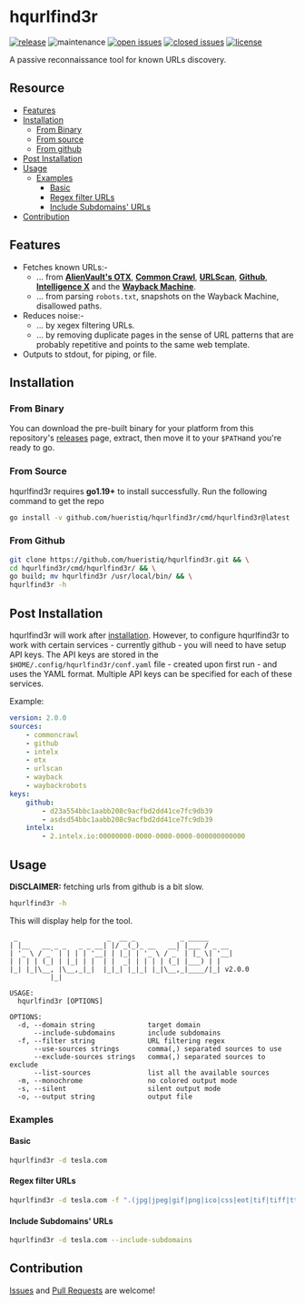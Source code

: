 # hqurlfind3r

[![release](https://img.shields.io/github/release/hueristiq/hqurlfind3r?style=flat&color=0040ff)](https://github.com/hueristiq/hqurlfind3r/releases) ![maintenance](https://img.shields.io/badge/maintained%3F-yes-0040ff.svg) [![open issues](https://img.shields.io/github/issues-raw/hueristiq/hqurlfind3r.svg?style=flat&color=0040ff)](https://github.com/hueristiq/hqurlfind3r/issues?q=is:issue+is:open) [![closed issues](https://img.shields.io/github/issues-closed-raw/hueristiq/hqurlfind3r.svg?style=flat&color=0040ff)](https://github.com/hueristiq/hqurlfind3r/issues?q=is:issue+is:closed) [![license](https://img.shields.io/badge/license-MIT-gray.svg?colorB=0040FF)](https://github.com/hueristiq/hqurlfind3r/blob/master/LICENSE)

A passive reconnaissance tool for known URLs discovery.

## Resource

* [Features](#features)
* [Installation](#installation)
	* [From Binary](#from-binary)
	* [From source](#from-source)
	* [From github](#from-github)
* [Post Installation](#post-installation)
* [Usage](#usage)
	* [Examples](#examples)
		* [Basic](#basic)
		* [Regex filter URLs](#regex-filter-urls)
		* [Include Subdomains' URLs](#include-subdomains-urls)
* [Contribution](#contribution)

## Features

* Fetches known URLs:-
    * ... from **[AlienVault's OTX](https://otx.alienvault.com/)**, **[Common Crawl](https://commoncrawl.org/)**, **[URLScan](https://urlscan.io/)**, **[Github](https://github.com)**, **[Intelligence X](https://intelx.io)** and the **[Wayback Machine](https://archive.org/web/)**.
    * ... from parsing `robots.txt`, snapshots on the Wayback Machine, disallowed paths.
* Reduces noise:-
    * ... by xegex filtering URLs.
    * ... by removing duplicate pages in the sense of URL patterns that are probably repetitive and points to the same web template.
* Outputs to stdout, for piping, or file.

## Installation

### From Binary

You can download the pre-built binary for your platform from this repository's [releases](https://github.com/hueristiq/hqurlfind3r/releases/) page, extract, then move it to your `$PATH`and you're ready to go.

### From Source

hqurlfind3r requires **go1.19+** to install successfully. Run the following command to get the repo

```bash
go install -v github.com/hueristiq/hqurlfind3r/cmd/hqurlfind3r@latest
```

### From Github

```bash
git clone https://github.com/hueristiq/hqurlfind3r.git && \
cd hqurlfind3r/cmd/hqurlfind3r/ && \
go build; mv hqurlfind3r /usr/local/bin/ && \
hqurlfind3r -h
```

## Post Installation

hqurlfind3r will work after [installation](#installation). However, to configure hqurlfind3r to work with certain services - currently github - you will need to have setup API keys. The API keys are stored in the `$HOME/.config/hqurlfind3r/conf.yaml` file - created upon first run - and uses the YAML format. Multiple API keys can be specified for each of these services.

Example:

```yaml
version: 2.0.0
sources:
    - commoncrawl
    - github
    - intelx
    - otx
    - urlscan
    - wayback
    - waybackrobots
keys:
    github:
        - d23a554bbc1aabb208c9acfbd2dd41ce7fc9db39
        - asdsd54bbc1aabb208c9acfbd2dd41ce7fc9db39
    intelx:
        - 2.intelx.io:00000000-0000-0000-0000-000000000000
```

## Usage

**DiSCLAIMER:** fetching urls from github is a bit slow.

```bash
hqurlfind3r -h
```

This will display help for the tool.

```
 _                      _  __ _           _ _____      
| |__   __ _ _   _ _ __| |/ _(_)_ __   __| |___ / _ __ 
| '_ \ / _` | | | | '__| | |_| | '_ \ / _` | |_ \| '__|
| | | | (_| | |_| | |  | |  _| | | | | (_| |___) | |   
|_| |_|\__, |\__,_|_|  |_|_| |_|_| |_|\__,_|____/|_| v2.0.0
          |_|

USAGE:
  hqurlfind3r [OPTIONS]

OPTIONS:
  -d, --domain string             target domain
      --include-subdomains        include subdomains
  -f, --filter string             URL filtering regex
      --use-sources strings       comma(,) separated sources to use
      --exclude-sources strings   comma(,) separated sources to exclude
      --list-sources              list all the available sources
  -m, --monochrome                no colored output mode
  -s, --silent                    silent output mode
  -o, --output string             output file
```

### Examples

#### Basic

```bash
hqurlfind3r -d tesla.com
```

#### Regex filter URLs

```bash
hqurlfind3r -d tesla.com -f ".(jpg|jpeg|gif|png|ico|css|eot|tif|tiff|ttf|woff|woff2)"
```

#### Include Subdomains' URLs

```bash
hqurlfind3r -d tesla.com --include-subdomains
```

## Contribution

[Issues](https://github.com/hueristiq/hqurlfind3r/issues) and [Pull Requests](https://github.com/hueristiq/hqurlfind3r/pulls) are welcome!
